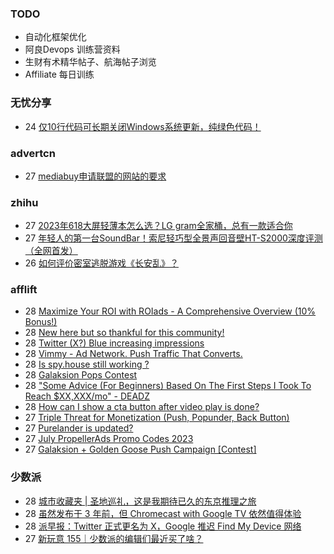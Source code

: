 ### TODO
-  自动化框架优化
-  阿良Devops 训练营资料
-  生财有术精华帖子、航海帖子浏览
-  Affiliate 每日训练

### 无忧分享
<!-- ruyo:START -->
-  24 [仅10行代码可长期关闭Windows系统更新，纯绿色代码！](https://51.ruyo.net/18440.html)<!-- ruyo:END -->

### advertcn
<!-- advertcn:START -->
-  27 [mediabuy申请联盟的网站的要求](https://www.advertcn.com/forum.php?mod=viewthread&tid=111380)<!-- advertcn:END -->

### zhihu
<!-- zhihu:START -->
-  27 [2023年618大屏轻薄本怎么选？LG gram全家桶，总有一款适合你](http://zhuanlan.zhihu.com/p/632641888?utm_campaign=rss&utm_medium=rss&utm_source=rss&utm_content=title)
-  27 [年轻人的第一台SoundBar！索尼轻巧型全景声回音壁HT-S2000深度评测（全网首发）](http://zhuanlan.zhihu.com/p/630990296?utm_campaign=rss&utm_medium=rss&utm_source=rss&utm_content=title)
-  26 [如何评价密室逃脱游戏《长安乱》？](http://www.zhihu.com/question/563950552/answer/3045961312?utm_campaign=rss&utm_medium=rss&utm_source=rss&utm_content=title)<!-- zhihu:END -->

### afflift
<!-- afflift:START -->
-  28 [Maximize Your ROI with ROIads - A Comprehensive Overview &lpar;10% Bonus!&rpar;](https://afflift.com/f/threads/maximize-your-roi-with-roiads-a-comprehensive-overview-10-bonus.11259/)
-  28 [New here but so thankful for this community!](https://afflift.com/f/threads/new-here-but-so-thankful-for-this-community.11360/)
-  28 [Twitter &lpar;X?&rpar; Blue increasing impressions](https://afflift.com/f/threads/twitter-x-blue-increasing-impressions.11356/)
-  28 [Vimmy - Ad Network. Push Traffic That Converts.](https://afflift.com/f/threads/vimmy-ad-network-push-traffic-that-converts.5871/)
-  28 [Is spy.house still working ?](https://afflift.com/f/threads/is-spy-house-still-working.11359/)
-  28 [Galaksion Pops Contest](https://afflift.com/f/threads/galaksion-pops-contest.11346/)
-  28 [&quot;Some Advice &lpar;For Beginners&rpar; Based On The First Steps I Took To Reach $XX,XXX/mo&quot; - DEADZ](https://afflift.com/f/threads/some-advice-for-beginners-based-on-the-first-steps-i-took-to-reach-xx-xxx-mo-deadz.2016/)
-  28 [How can I show a cta button after video play is done?](https://afflift.com/f/threads/how-can-i-show-a-cta-button-after-video-play-is-done.11358/)
-  27 [Triple Threat for Monetization &lpar;Push, Popunder, Back Button&rpar;](https://afflift.com/f/threads/triple-threat-for-monetization-push-popunder-back-button.10063/)
-  27 [Purelander is updated?](https://afflift.com/f/threads/purelander-is-updated.11150/)
-  27 [July PropellerAds Promo Codes 2023](https://afflift.com/f/threads/july-propellerads-promo-codes-2023.11242/)
-  27 [Galaksion + Golden Goose Push Campaign [Contest]](https://afflift.com/f/threads/galaksion-golden-goose-push-campaign-contest.11353/)<!-- afflift:END -->

### 少数派
<!-- sspai:START -->
-  28 [城市收藏夹 | 圣地巡礼，这是我期待已久的东京推理之旅](https://sspai.com/post/81315)
-  28 [虽然发布于 3 年前，但 Chromecast with Google TV 依然值得体验](https://sspai.com/post/81331)
-  28 [派早报：Twitter 正式更名为 X，Google 推迟 Find My Device 网络](https://sspai.com/post/81546)
-  27 [新玩意 155｜少数派的编辑们最近买了啥？](https://sspai.com/post/81536)<!-- sspai:END -->
